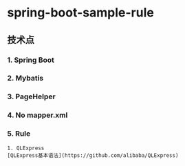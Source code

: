 # spring-boot-sample-rule
## 技术点


### 1. Spring Boot
### 2. Mybatis
### 3. PageHelper
### 4. No mapper.xml
### 5. Rule
    1. QLExpress   
    [QLExpress基本语法](https://github.com/alibaba/QLExpress)